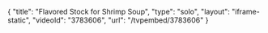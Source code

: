 {
    "title": "Flavored Stock for Shrimp Soup",
    "type": "solo",
    "layout": "iframe-static",
    "videoId": "3783606",
    "url": "\/tvpembed\/3783606"
}